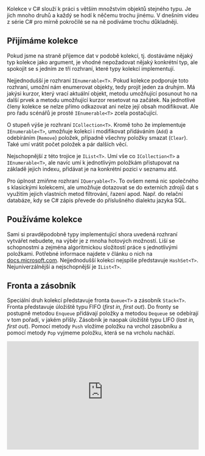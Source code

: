 <!-- dcterms:title = C# pro mírně pokročilé: Kolekce a práce s nimi -->
<!-- dcterms:abstract = Kolekce v C# slouží k práci s větším množstvím objektů stejného typu. Je jich mnoho druhů a každý se hodí k něčemu trochu jinému. V dnešním videu z série C# pro mírně pokročilé se na ně podíváme trochu důkladněji. -->
<!-- dcterms:creator = Michal Altair Valášek -->
<!-- x4w:pictureUrl = /perex-pictures/20211007-csharp-collections.jpg -->
<!-- x4w:pictureWidth = 150 -->
<!-- x4w:pictureHeight = 150 -->
<!-- x4w:coverUrl = /cover-pictures/20211007-csharp-collections.jpg-->
<!-- x4w:category = Z-TECH -->
<!-- x4w:category = IT -->
<!-- dcterms:dateAccepted = 2021-10-07 -->

Kolekce v C# slouží k práci s větším množstvím objektů stejného typu. Je jich mnoho druhů a každý se hodí k něčemu trochu jinému. V dnešním videu z série C# pro mírně pokročilé se na ně podíváme trochu důkladněji.

## Přijímáme kolekce

Pokud jsme na straně příjemce dat v podobě kolekcí, tj. dostáváme nějaký typ kolekce jako argument, je vhodné nepožadovat nějaký konkrétní typ, ale spokojit se s jedním ze tří rozhraní, které typy kolekcí implementují.

Nejjednodušší je rozhraní `IEnumerable<T>`. Pokud kolekce podporuje toto rozhraní, umožní nám enumerovat objekty, tedy projít jeden za druhým. Má jakýsi kurzor, který vrací aktuální objekt, metodu umožňující posunout ho na další prvek a metodu umožňující kurzor resetovat na začátek. Na jednotlivé členy kolekce se nelze přímo odkazovat ani nelze její obsah modifikovat. Ale pro řadu scénářů je prosté `IEnumerable<T>` zcela postačující.

O stupeň výše je rozhraní `ICollection<T>`. Kromě toho že implementuje `IEnumerable<T>`, umožňuje kolekci i modifikovat přidáváním (`Add`) a odebíráním (`Remove`) položek, případně všechny položky smazat (`Clear`). Také umí vrátit počet položek a pár dalších věcí.

Nejschopnější z této trojice je `IList<T>`. Umí vše co `ICollection<T>` a `IEnumerable<T>`, ale navíc umí k jednotlivým položkám přistupovat na základě jejich indexu, přidávat je na konkrétní pozici v seznamu atd.

Pro úplnost zmiňme rozhraní `IQueryable<T>`. To ovšem nemá nic společného s klasickými kolekcemi, ale umožňuje dotazovat se do externích zdrojů dat s využitím jejich vlastních metod filtrování, řazení apod. Např. do relační databáze, kdy se C# zápis převede do příslušného dialektu jazyka SQL.

## Používáme kolekce

Sami si pravděpodobně typy implementující shora uvedená rozhraní vytvářet nebudete, na výběr je z mnoha hotových možností. Liší se schopnostmi a zejména algoritmickou složitostí práce s jednotlivými položkami. Potřebné informace najdete v článku o nich na [docs.microsoft.com](https://docs.microsoft.com/en-us/dotnet/standard/collections/#choose-a-collection). Nejjednodušší kolekci nejspíše představuje `HashSet<T>`. Nejuniverzálnější a nejschopnější je `IList<T>`.

## Fronta a zásobník

Speciální druh kolekcí představuje fronta `Queue<T>` a zásobník `Stack<T>`. Fronta představuje úložiště typu FIFO (_first in, first out_). Do fronty se postupně metodou `Enqueue` přidávají položky a metodou `Dequeue` se odebírají v tom pořadí, v jakém přišly. Zásobník je naopak úložiště typu LIFO (_last in, first out_). Pomocí metody `Push` vložíme položku na vrchol zásobníku a pomocí metody `Pop` vyjmeme položku, která se na vrcholu nachází.

<div style="position:relative;padding-top:56.25%;">
  <iframe src="https://www.youtube-nocookie.com/embed/1aJ34V8gSw8" frameborder="0" allowfullscreen allow="accelerometer; autoplay; encrypted-media; gyroscope; picture-in-picture" style="position:absolute;top:0;left:0;width:100%;height:100%;"></iframe>
</div>